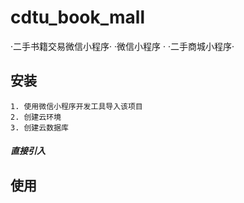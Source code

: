 # cdtu_book_mall


·二手书籍交易微信小程序· ·微信小程序 · ·二手商城小程序· 


## 安装


```
1. 使用微信小程序开发工具导入该项目
2. 创建云环境
3. 创建云数据库
```
##### 直接引入

## 使用
